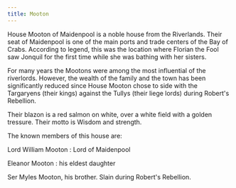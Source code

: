 ```yaml
---
title: Mooton
---
```


House Mooton of Maidenpool is a noble house from the Riverlands. Their seat of Maidenpool is one of the main ports and trade centers of the Bay of Crabs. According to legend, this was the location where Florian the Fool saw Jonquil for the first time while she was bathing with her sisters.

For many years the Mootons were among the most influential of the riverlords. However, the wealth of the family and the town has been significantly reduced since House Mooton chose to side with the Targaryens (their kings) against the Tullys (their liege lords) during Robert's Rebellion.

Their blazon is a red salmon on white, over a white field with a golden tressure. Their motto is Wisdom and strength.

The known members of this house are:

Lord William Mooton : Lord of Maidenpool

Eleanor Mooton : his eldest daughter

Ser Myles Mooton, his brother. Slain during Robert's Rebellion. 


